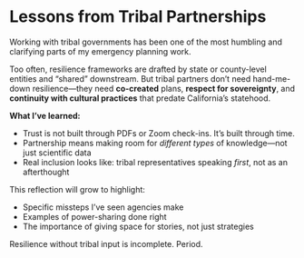 # Lessons from Tribal Partnerships

Working with tribal governments has been one of the most humbling and clarifying parts of my emergency planning work.

Too often, resilience frameworks are drafted by state or county-level entities and “shared” downstream. But tribal partners don’t need hand-me-down resilience—they need **co-created** plans, **respect for sovereignty**, and **continuity with cultural practices** that predate California’s statehood.

**What I’ve learned:**
- Trust is not built through PDFs or Zoom check-ins. It’s built through time.
- Partnership means making room for *different types* of knowledge—not just scientific data
- Real inclusion looks like: tribal representatives speaking *first*, not as an afterthought

This reflection will grow to highlight:
- Specific missteps I’ve seen agencies make
- Examples of power-sharing done right
- The importance of giving space for stories, not just strategies

Resilience without tribal input is incomplete. Period.

